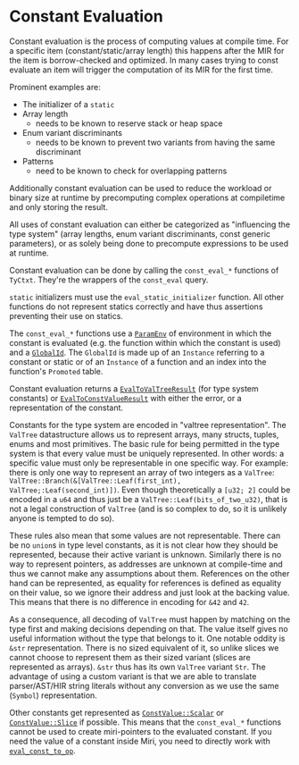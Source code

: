 # Constant Evaluation

Constant evaluation is the process of computing values at compile time. For a
specific item (constant/static/array length) this happens after the MIR for the
item is borrow-checked and optimized. In many cases trying to const evaluate an
item will trigger the computation of its MIR for the first time.

Prominent examples are:

* The initializer of a `static`
* Array length
    * needs to be known to reserve stack or heap space
* Enum variant discriminants
    * needs to be known to prevent two variants from having the same
      discriminant
* Patterns
    * need to be known to check for overlapping patterns

Additionally constant evaluation can be used to reduce the workload or binary
size at runtime by precomputing complex operations at compiletime and only
storing the result.

All uses of constant evaluation can either be categorized as "influencing the type system"
(array lengths, enum variant discriminants, const generic parameters), or as solely being
done to precompute expressions to be used at runtime.

Constant evaluation can be done by calling the `const_eval_*` functions of `TyCtxt`.
They're the wrappers of the `const_eval` query.

`static` initializers must use the `eval_static_initializer` function. All other functions
do not represent statics correctly and have thus assertions preventing their use on statics.

The `const_eval_*` functions use a [`ParamEnv`](./param_env.html) of environment
in which the constant is evaluated (e.g. the function within which the constant is used)
and a [`GlobalId`]. The `GlobalId` is made up of an `Instance` referring to a constant
or static or of an `Instance` of a function and an index into the function's `Promoted` table.

Constant evaluation returns a [`EvalToValTreeResult`] (for type system constants) or
[`EvalToConstValueResult`] with either the error, or a representation of the constant.

Constants for the type system are encoded in "valtree representation". The `ValTree` datastructure
allows us to represent arrays, many structs, tuples, enums and most primitives. The basic rule for
being permitted in the type system is that every value must be uniquely represented. In other
words: a specific value must only be representable in one specific way. For example: there is only
one way to represent an array of two integers as a `ValTree`:
`ValTree::Branch(&[ValTree::Leaf(first_int), ValTree;:Leaf(second_int)])`.
Even though theoretically a `[u32; 2]` could be encoded in a `u64` and thus just be a
`ValTree::Leaf(bits_of_two_u32)`, that is not a legal construction of `ValTree`
(and is so complex to do, so it is unlikely anyone is tempted to do so).

These rules also mean that some values are not representable. There can be no `union`s in type
level constants, as it is not clear how they should be represented, because their active variant
is unknown. Similarly there is no way to represent pointers, as addresses are unknown at
compile-time and thus we cannot make any assumptions about them. References on the other hand
can be represented, as equality for references is defined as equality on their value, so we
ignore their address and just look at the backing value.
This means that there is no difference in encoding for `&42` and `42`.

As a consequence, all decoding of `ValTree` must happen by matching on the type first and making
decisions depending on that. The value itself gives no useful information without the type that
belongs to it. One notable oddity is `&str` representation. There is no sized equivalent of it,
so unlike slices we cannot choose to represent them as their sized variant (slices are represented
as arrays). `&str` thus has its own `ValTree` variant `Str`. The advantage of using a custom
variant is that we are able to translate parser/AST/HIR string literals without any conversion
as we use the same (`Symbol`) representation.

Other constants get represented as [`ConstValue::Scalar`]
or [`ConstValue::Slice`] if possible. This means that the `const_eval_*`
functions cannot be used to create miri-pointers to the evaluated constant.
If you need the value of a constant inside Miri, you need to directly work with
[`eval_const_to_op`].

[`GlobalId`]: https://doc.rust-lang.org/nightly/nightly-rustc/rustc_middle/mir/interpret/struct.GlobalId.html
[`ConstValue::Scalar`]: https://doc.rust-lang.org/nightly/nightly-rustc/rustc_middle/mir/interpret/value/enum.ConstValue.html#variant.Scalar
[`ConstValue::Slice`]: https://doc.rust-lang.org/nightly/nightly-rustc/rustc_middle/mir/interpret/value/enum.ConstValue.html#variant.Slice
[`ConstValue::ByRef`]: https://doc.rust-lang.org/nightly/nightly-rustc/rustc_middle/mir/interpret/value/enum.ConstValue.html#variant.ByRef
[`EvalToConstValueResult`]: https://doc.rust-lang.org/nightly/nightly-rustc/rustc_middle/mir/interpret/error/type.EvalToConstValueResult.html
[`EvalToValTreeResult`]: https://doc.rust-lang.org/nightly/nightly-rustc/rustc_middle/mir/interpret/error/type.EvalToValTreeResult.html
[`eval_const_to_op`]: https://doc.rust-lang.org/nightly/nightly-rustc/rustc_mir/interpret/struct.InterpCx.html#method.eval_const_to_op
